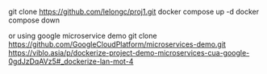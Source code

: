 git clone https://github.com/lelongc/proj1.git
docker compose up -d
docker compose down

or using google microservice demo
git clone https://github.com/GoogleCloudPlatform/microservices-demo.git
https://viblo.asia/p/dockerize-project-demo-microservices-cua-google-0gdJzDqAVz5#_dockerize-lan-mot-4
